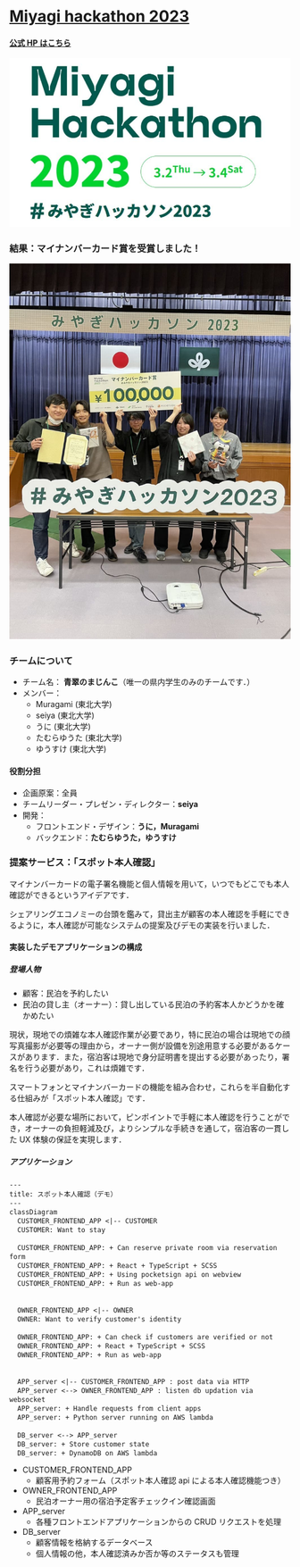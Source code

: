 # [Miyagi hackathon 2023](https://2023.hackathon.miyagi.jp/)

#### [公式 HP はこちら](https://2023.hackathon.miyagi.jp/)

<img src="./src/assets/miyagihack-thumbnail.jpg" />

### 結果：マイナンバーカード賞を受賞しました！

<img src="./src/assets/miyagihack-01.jpg" />

### チームについて

- チーム名： **青翠のまじんこ**（唯一の県内学生のみのチームです．）
- メンバー：
  - Muragami (東北大学)
  - seiya (東北大学)
  - うに (東北大学)
  - たむらゆうた (東北大学)
  - ゆうすけ (東北大学)

#### 役割分担

- 企画原案：全員
- チームリーダー・プレゼン・ディレクター：**seiya**
- 開発：
  - フロントエンド・デザイン：**うに，Muragami**
  - バックエンド：**たむらゆうた，ゆうすけ**

### 提案サービス：「スポット本人確認」

マイナンバーカードの電子署名機能と個人情報を用いて，いつでもどこでも本人確認ができるというアイデアです．

シェアリングエコノミーの台頭を鑑みて，貸出主が顧客の本人確認を手軽にできるように，本人確認が可能なシステムの提案及びデモの実装を行いました．

#### 実装したデモアプリケーションの構成

##### 登場人物

- 顧客：民泊を予約したい
- 民泊の貸し主（オーナー）：貸し出している民泊の予約客本人かどうかを確かめたい

現状，現地での煩雑な本人確認作業が必要であり，特に民泊の場合は現地での顔写真撮影が必要等の理由から，オーナー側が設備を別途用意する必要があるケースがあります．また，宿泊客は現地で身分証明書を提出する必要があったり，署名を行う必要があり，これは煩雑です．

スマートフォンとマイナンバーカードの機能を組み合わせ，これらを半自動化する仕組みが「スポット本人確認」です．

本人確認が必要な場所において，ピンポイントで手軽に本人確認を行うことができ，オーナーの負担軽減及び，よりシンプルな手続きを通して，宿泊客の一貫した UX 体験の保証を実現します．

##### アプリケーション

```mermaid
---
title: スポット本人確認（デモ）
---
classDiagram
  CUSTOMER_FRONTEND_APP <|-- CUSTOMER
  CUSTOMER: Want to stay

  CUSTOMER_FRONTEND_APP: + Can reserve private room via reservation form
  CUSTOMER_FRONTEND_APP: + React + TypeScript + SCSS
  CUSTOMER_FRONTEND_APP: + Using pocketsign api on webview
  CUSTOMER_FRONTEND_APP: + Run as web-app


  OWNER_FRONTEND_APP <|-- OWNER
  OWNER: Want to verify customer's identity

  OWNER_FRONTEND_APP: + Can check if customers are verified or not
  OWNER_FRONTEND_APP: + React + TypeScript + SCSS
  OWNER_FRONTEND_APP: + Run as web-app


  APP_server <|-- CUSTOMER_FRONTEND_APP : post data via HTTP
  APP_server <--> OWNER_FRONTEND_APP : listen db updation via websocket
  APP_server: + Handle requests from client apps
  APP_server: + Python server running on AWS lambda

  DB_server <--> APP_server
  DB_server: + Store customer state
  DB_server: + DynamoDB on AWS lambda

```

- CUSTOMER_FRONTEND_APP
  - 顧客用予約フォーム（スポット本人確認 api による本人確認機能つき）
- OWNER_FRONTEND_APP
  - 民泊オーナー用の宿泊予定客チェックイン確認画面
- APP_server
  - 各種フロントエンドアプリケーションからの CRUD リクエストを処理
- DB_server
  - 顧客情報を格納するデータベース
  - 個人情報の他，本人確認済みか否か等のステータスも管理
